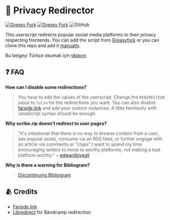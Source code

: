 # 🔀 Privacy Redirector

[![Greasy Fork](https://img.shields.io/greasyfork/v/436359-privacy-redirector?style=flat-square)](https://greasyfork.org/scripts/436359-privacy-redirector)
[![Greasy Fork](https://img.shields.io/greasyfork/dt/436359-privacy-redirector?style=flat-square)](https://greasyfork.org/scripts/436359-privacy-redirector)
![GitHub](https://img.shields.io/github/license/dybdeskarphet/privacy-redirector?style=flat-square) 

This userscript redirects popular social media platforms to their privacy
respecting frontends. You can add the script from
[Greasyfork](https://greasyfork.org/scripts/436359-privacy-redirector) or
you can clone this repo and add it
[manually](https://violentmonkey.github.io/guide/creating-a-userscript/).

Bu belgeyi Türkçe okumak için
<a href="https://github.com/dybdeskarphet/privacy-redirector/blob/main/doc/README_tr.md">tıklayın</a>.

## ❓ FAQ

__How can I disable some redirections?__
> You have to edit the values of the userscript. Change the `REDIRECTION` value to
`false` for the redirections you want. You can also disable [farside.link](https://github.com/benbusby/farside)
and add your custom instances. A little familiarity with JavaScript syntax should
be enough.

__Why scribe.rip doesn't redirect to user pages?__
> "It's intentional that there is no way to browse content from a user, see popular
posts, consume via an RSS feed, or further engage with an article via comments or
"claps".I want to spend my time encouraging writers to move to worthy platforms,
not making a bad platform worthy."
> ~ [edwardloveall](https://sr.ht/~edwardloveall/Scribe/#project-goals)

__Why is there a warning for Bibliogram?__
> [Discontinuing Bibliogram](https://cadence.moe/blog/2022-09-01-discontinuing-bibliogram)

## 🫂 Credits

- [Farside.link](https://github.com/benbusby/farside)
- [Libredirect](https://github.com/libredirect/browser_extension) for
  Bandcamp redirection
